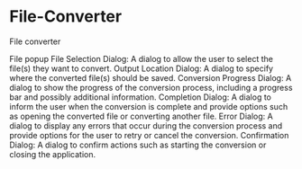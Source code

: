 # File-Converter
File converter 

File popup
File Selection Dialog: A dialog to allow the user to select the file(s) they want to convert.
Output Location Dialog: A dialog to specify where the converted file(s) should be saved.
Conversion Progress Dialog: A dialog to show the progress of the conversion process, including a progress bar and possibly additional information.
Completion Dialog: A dialog to inform the user when the conversion is complete and provide options such as opening the converted file or converting another file.
Error Dialog: A dialog to display any errors that occur during the conversion process and provide options for the user to retry or cancel the conversion.
Confirmation Dialog: A dialog to confirm actions such as starting the conversion or closing the application.
